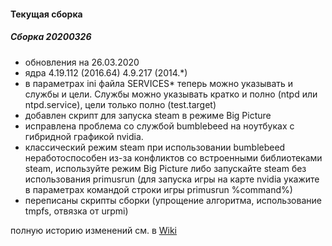 
#### Текущая сборка
##### Сборка 20200326

* обновления на 26.03.2020
* ядра 4.19.112 (2016.64) 4.9.217 (2014.*)
* в параметрах ini файла SERVICES* теперь можно указывать и службы и цели. Службы можно указывать кратко и полно (ntpd или ntpd.service), цели только полно (test.target)
* добавлен скрипт для запуска steam в режиме Big Picture                  
* исправлена проблема со службой bumblebeed на ноутбуках с гибридной графикой nvidia.
* классический режим steam при использовании bumblebeed неработоспособен из-за конфликтов со встроенными библиотеками steam, используйте режим Big Picture либо запускайте steam без использования primusrun (для запуска игры на карте nvidia укажите в параметрах командой строки игры primusrun %command%)
* переписаны скрипты сборки (упрощение алгоритма, использование tmpfs, отвязка от urpmi)

полную историю изменений см. в [Wiki](https://github.com/magos-linux/magos-linux/wiki/История)
